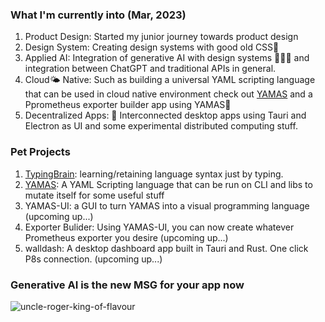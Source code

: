 ### What I'm currently into (Mar, 2023)
1. Product Design: Started my junior journey towards product design
2. Design System: Creating design systems with good old CSS🎨
3. Applied AI: Integration of generative AI with design systems 👩🏽‍🎨 and integration between ChatGPT and traditional APIs in general.
4. Cloud🌤️ Native: Such as building a universal YAML scripting language that can be used in cloud native environment check out [YAMAS](https://github.com/the-watchmaker/typingbrain) and a Pprometheus exporter builder app using YAMAS🗻
5. Decentralized Apps: 📡 Interconnected desktop apps using Tauri and Electron as UI and some experimental distributed computing stuff.

### Pet Projects
1. [TypingBrain](https://github.com/the-watchmaker/typingbrain): learning/retaining language syntax just by typing. 
2. [YAMAS](https://github.com/the-watchmaker/yamas): A YAML Scripting language that can be run on CLI and libs to mutate itself for some useful stuff
3. YAMAS-UI: a GUI to turn YAMAS into a visual programming language (upcoming up...)
4. Exporter Bulider: Using YAMAS-UI, you can now create whatever Prometheus exporter you desire (upcoming up...)
5. walldash: A desktop dashboard app built in Tauri and Rust. One click P8s connection. (upcoming up...)

### Generative AI is the new MSG for your app now
![uncle-roger-king-of-flavour](https://user-images.githubusercontent.com/4682613/221276183-9622da64-1231-445e-9ae4-aeea30db95e5.gif)

